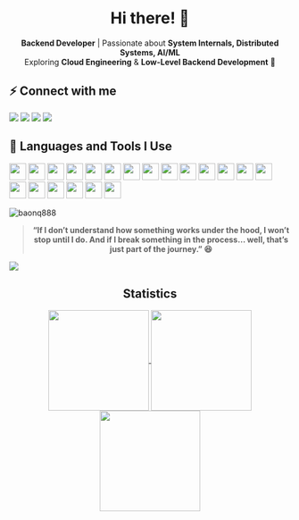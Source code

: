 

<h1 align="center">Hi there! 👋</h1>

<p align="center">
  <strong>Backend Developer</strong> | Passionate about <strong>System Internals, Distributed Systems, AI/ML</strong> <br>
  Exploring <strong>Cloud Engineering</strong> & <strong>Low-Level Backend Development</strong> 🚀
</p>

<h2>⚡️ Connect with me</h2>
<div align="left"> 
  <a href="mailto:qbhoalu@gmail.com" target="_blank"><img src="https://img.shields.io/badge/Gmail-D14836?style=for-the-badge&logo=gmail&logoColor=white"></a>
  <a href="https://www.facebook.com/baonguyen888/" target="_blank"><img src="https://img.shields.io/badge/Facebook-1877F2?style=for-the-badge&logo=facebook&logoColor=white"></a>
  <a href="https://www.hackerrank.com/qbhoalu" target="_blank"><img src="https://img.shields.io/badge/HackerRank-2EC866?style=for-the-badge&logo=hackerrank&logoColor=white"></a>
  <a href="https://www.leetcode.com/qbhoalu" target="_blank"><img src="https://img.shields.io/badge/LeetCode-FFA116?style=for-the-badge&logo=leetcode&logoColor=white"></a>
</div>

<h2>🚀 Languages and Tools I Use</h2>
<p>
  <a href="https://www.python.org/"><img src="https://cdn.jsdelivr.net/gh/devicons/devicon/icons/python/python-original.svg" height="30"></a>
  <a href="https://www.java.com/"><img src="https://cdn.jsdelivr.net/gh/devicons/devicon/icons/java/java-original.svg" height="30"></a>
  <a href="https://go.dev/"><img src="https://cdn.jsdelivr.net/gh/devicons/devicon/icons/go/go-original.svg" height="30"></a>
  <a href="https://developer.mozilla.org/en-US/docs/Web/JavaScript"><img src="https://cdn.jsdelivr.net/gh/devicons/devicon/icons/javascript/javascript-original.svg" height="30"></a>
  <a href="https://www.typescriptlang.org/"><img src="https://cdn.jsdelivr.net/gh/devicons/devicon/icons/typescript/typescript-original.svg" height="30"></a>
  <a href="https://spring.io/"><img src="https://cdn.jsdelivr.net/gh/devicons/devicon/icons/spring/spring-original.svg" height="30"></a>
  <a href="https://nodejs.org/"><img src="https://cdn.jsdelivr.net/gh/devicons/devicon/icons/nodejs/nodejs-original.svg" height="30"></a>
    <a href="https://reactjs.org/"><img src="https://cdn.jsdelivr.net/gh/devicons/devicon/icons/react/react-original.svg" height="30"></a>
  <a href="https://flutter.dev/"><img src="https://cdn.jsdelivr.net/gh/devicons/devicon/icons/flutter/flutter-original.svg" height="30"></a>
  <a href="https://kafka.apache.org/"><img src="https://cdn.jsdelivr.net/gh/devicons/devicon/icons/apachekafka/apachekafka-original.svg" height="30"></a>
  <a href="https://www.mongodb.com/"><img src="https://cdn.jsdelivr.net/gh/devicons/devicon/icons/mongodb/mongodb-original.svg" height="30"></a>
  <a href="https://www.mysql.com/"><img src="https://cdn.jsdelivr.net/gh/devicons/devicon/icons/mysql/mysql-original.svg" height="30"></a>
  <a href="https://www.postgresql.org/"><img src="https://cdn.jsdelivr.net/gh/devicons/devicon/icons/postgresql/postgresql-original.svg" height="30"></a>
  <a href="https://www.elastic.co/"><img src="https://cdn.jsdelivr.net/gh/devicons/devicon/icons/elasticsearch/elasticsearch-original.svg" height="30"></a>
   <a href="https://redis.io/"><img src="https://cdn.jsdelivr.net/gh/devicons/devicon/icons/redis/redis-original.svg" height="30"></a>
  <a href="https://www.docker.com/"><img src="https://cdn.jsdelivr.net/gh/devicons/devicon/icons/docker/docker-original.svg" height="30"></a>
  <a href="https://www.gnu.org/software/bash/"><img src="https://cdn.jsdelivr.net/gh/devicons/devicon/icons/bash/bash-original.svg" height="30"></a>
  <a href="https://www.djangoproject.com/"><img src="https://cdn.jsdelivr.net/gh/devicons/devicon/icons/django/django-plain.svg" height="30"></a>
  <a href="https://www.linux.org/"><img src="https://cdn.jsdelivr.net/gh/devicons/devicon/icons/linux/linux-original.svg" height="30"></a>
  <a href="https://git-scm.com/"><img src="https://cdn.jsdelivr.net/gh/devicons/devicon/icons/git/git-original.svg" height="30"></a>
</p>
<p>
  <img align="center" src="https://github-readme-stats.vercel.app/api/top-langs?username=baonq888&show_icons=true&locale=en&layout=compact&theme=tokyonight" alt="baonq888" />
</p>

<blockquote align="center">
  <strong>“If I don’t understand how something works under the hood, I won’t stop until I do.  
  And if I break something in the process… well, that’s just part of the journey.” 😆</strong>
</blockquote>


<img src="https://user-images.githubusercontent.com/73097560/115834477-dbab4500-a447-11eb-908a-139a6edaec5c.gif">
<h2 align="center">Statistics</h2>
<div align="center">
<a href="https://github.com/baonq888">
<img align="center" src="http://github-profile-summary-cards.vercel.app/api/cards/stats?username=baonq888&theme=2077" height="180em" />
<img align="center" src="http://github-profile-summary-cards.vercel.app/api/cards/productive-time?username=baonq888&theme=2077" height="180em" />
<img align="center" src="http://github-profile-summary-cards.vercel.app/api/cards/profile-details?username=baonq888&theme=2077" height="180em" />
</div>
